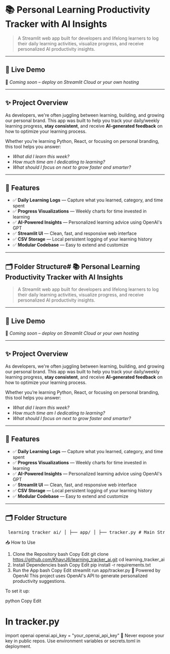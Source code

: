 # 📚 Personal Learning Productivity Tracker with AI Insights

> A Streamlit web app built for developers and lifelong learners to log their daily learning activities, visualize progress, and receive personalized AI productivity insights.

---

## 🚀 Live Demo  
🔗 _Coming soon – deploy on Streamlit Cloud or your own hosting_

---

## ✨ Project Overview

As developers, we're often juggling between learning, building, and growing our personal brand. This app was built to help you track your daily/weekly learning progress, **stay consistent**, and receive **AI-generated feedback** on how to optimize your learning process.

Whether you’re learning Python, React, or focusing on personal branding, this tool helps you answer:

- _What did I learn this week?_
- _How much time am I dedicating to learning?_
- _What should I focus on next to grow faster and smarter?_

---

## 🔧 Features

- ✅ **Daily Learning Logs** — Capture what you learned, category, and time spent  
- ✅ **Progress Visualizations** — Weekly charts for time invested in learning  
- ✅ **AI-Powered Insights** — Personalized learning advice using OpenAI's GPT  
- ✅ **Streamlit UI** — Clean, fast, and responsive web interface  
- ✅ **CSV Storage** — Local persistent logging of your learning history  
- ✅ **Modular Codebase** — Easy to extend and customize  

---

## 🗂️ Folder Structure# 📚 Personal Learning Productivity Tracker with AI Insights

> A Streamlit web app built for developers and lifelong learners to log their daily learning activities, visualize progress, and receive personalized AI productivity insights.

---

## 🚀 Live Demo  
🔗 _Coming soon – deploy on Streamlit Cloud or your own hosting_

---

## ✨ Project Overview

As developers, we're often juggling between learning, building, and growing our personal brand. This app was built to help you track your daily/weekly learning progress, **stay consistent**, and receive **AI-generated feedback** on how to optimize your learning process.

Whether you’re learning Python, React, or focusing on personal branding, this tool helps you answer:

- _What did I learn this week?_
- _How much time am I dedicating to learning?_
- _What should I focus on next to grow faster and smarter?_

---

## 🔧 Features

- ✅ **Daily Learning Logs** — Capture what you learned, category, and time spent  
- ✅ **Progress Visualizations** — Weekly charts for time invested in learning  
- ✅ **AI-Powered Insights** — Personalized learning advice using OpenAI's GPT  
- ✅ **Streamlit UI** — Clean, fast, and responsive web interface  
- ✅ **CSV Storage** — Local persistent logging of your learning history  
- ✅ **Modular Codebase** — Easy to extend and customize  

---



## 🗂️ Folder Structure
<pre> learning_tracker_ai/ │ ├── app/ │ ├── tracker.py # Main Streamlit app │ └── data/ │ └── learning_data.csv # Logged data (auto-created) │ ├── requirements.txt # Python dependencies └── README.md # Project overview </pre>
📥 How to Use
1. Clone the Repository
bash
Copy
Edit
git clone https://github.com/KhayrJ6/learning_tracker_ai.git
cd learning_tracker_ai
2. Install Dependencies
bash
Copy
Edit
pip install -r requirements.txt
3. Run the App
bash
Copy
Edit
streamlit run app/tracker.py
🧠 Powered by OpenAI
This project uses OpenAI's API to generate personalized productivity suggestions.

To set it up:

python
Copy
Edit
# In tracker.py
import openai
openai.api_key = "your_openai_api_key"
🔐 Never expose your key in public repos. Use environment variables or secrets.toml in deployment.


